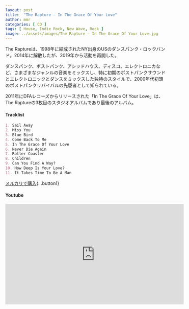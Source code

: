```yaml
---
layout: post
title:  "The Rapture – In The Grace Of Your Love"
author: mmr
categories: [ CD ]
tags: [ House, Indie Rock, New Wave, Rock ]
image: ../assets/images/The Rapture – In The Grace Of Your Love.jpg
---
```


The Raptureは、1998年に結成されたNY出身のUSのダンスパンク・ロックバンド。2014年に解散したが、2019年から活動を再開した。

ダンスパンク、ポストパンク、アシッドハウス、ディスコ、エレクトロニカなど、さまざまなジャンルの音楽をミックスし、特に初期のポストパンクサウンドとエレクトロニックとダンスをミックスした独特のスタイルで、2000年代初頭のポストパンクリバイバルの先駆者として知られている。

2011年にDFAレコーズからリリースされた「In The Grace Of Your Love」は、The Raptureの3枚目のスタジオアルバムであり最後のアルバム。

#### Tracklist
```md
1. Sail Away
2. Miss You
3. Blue Bird
4. Come Back To Me
5. In The Grace Of Your Love
6. Never Die Again
7. Roller Coaster
8. Children
9. Can You Find A Way?
10. How Deep Is Your Love?
11. It Takes Time To Be A Man
```

[メルカリで購入](https://jp.mercari.com/item/m73702880151?afid=6142608987){: .button1}

#### Youtube
<iframe width="560" height="315" src="https://www.youtube.com/embed/0d_ijro_PPQ?si=tMlx--dEITNLeFDg" title="YouTube video player" frameborder="0" allow="accelerometer; autoplay; clipboard-write; encrypted-media; gyroscope; picture-in-picture; web-share" referrerpolicy="strict-origin-when-cross-origin" allowfullscreen></iframe>